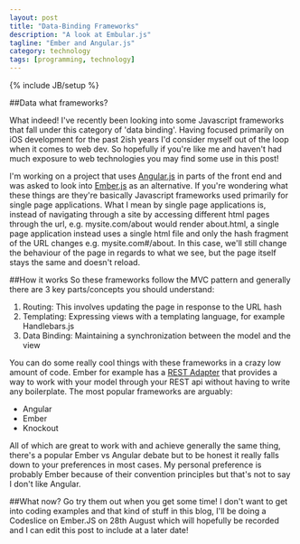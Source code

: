 ```yaml
---
layout: post
title: "Data-Binding Frameworks"
description: "A look at Embular.js"
tagline: "Ember and Angular.js"
category: technology
tags: [programming, technology]
---
```

{% include JB/setup %}

##Data what frameworks?

What indeed! I've recently been looking into some Javascript frameworks that fall under this category of 'data binding'. Having focused primarily on iOS development for
the past 2ish years I'd consider myself out of the loop when it comes to web dev. So hopefully if you're like me and haven't had much exposure to web technologies you
may find some use in this post!

I'm working on a project that uses [Angular.js](https://angularjs.org/) in parts of the front end and was asked to look into [Ember.js](http://emberjs.com/) as an alternative.
If you're wondering what these things are they're basically Javascript frameworks used primarily for single page applications. What I mean by single page applications is, instead of
navigating through a site by accessing different html pages through the url, e.g. mysite.com/about would render about.html, a single page application instead uses a single html file and only
the hash fragment of the URL changes e.g. mysite.com#/about. In this case, we'll still change the behaviour of the page in regards to what we see, but the page itself stays the same and doesn't reload.   

##How it works
So these frameworks follow the MVC pattern and generally there are 3 key parts/concepts you should understand:
<ol>
<li>Routing: This involves updating the page in response to the URL hash</li>
<li>Templating: Expressing views with a templating language, for example Handlebars.js</li>
<li>Data Binding: Maintaining a synchronization between the model and the view</li>
</ol>

You can do some really cool things with these frameworks in a crazy low amount of code. Ember for example has a [REST Adapter](http://emberjs.com/guides/models/the-rest-adapter/) that provides
a way to work with your model through your REST api without having to write any boilerplate. The most popular frameworks are arguably:
<ul>
<li>Angular</li>
<li>Ember</li>
<li>Knockout</li>
</ul>

All of which are great to work with and achieve generally the same thing, there's a popular Ember vs Angular debate but to be honest it really falls down to your
preferences in most cases. My personal preference is probably Ember because of their convention principles but that's not to say I don't like Angular. 

##What now?
Go try them out when you get some time! I don't want to get into coding examples and that kind of stuff in this blog, I'll be doing a Codeslice on Ember.JS on 28th August
which will hopefully be recorded and I can edit this post to include at a later date!